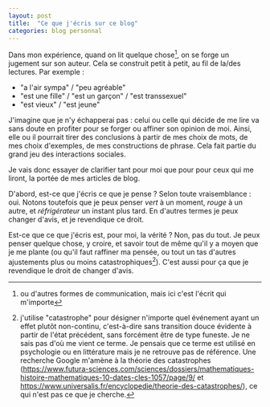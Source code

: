 ```yaml
---
layout: post
title:  "Ce que j'écris sur ce blog"
categories: blog personnal
---
```


Dans mon expérience, quand on lit quelque chose[^1], on se forge un jugement sur son
auteur. Cela se construit petit à petit, au fil de la/des lectures. Par exemple :

- "a l'air sympa" / "peu agréable"
- "est une fille" / "est un garçon" / "est transsexuel"
- "est vieux" / "est jeune"

J'imagine que je n'y échapperai pas : celui ou celle qui décide de me lire va
sans doute en profiter pour se forger ou affiner son opinion de moi. Ainsi, elle
ou il pourrait tirer des conclusions à partir de mes choix de mots, de mes choix
d'exemples, de mes constructions de phrase. Cela fait partie du grand jeu des
interactions sociales.

Je vais donc essayer de clarifier tant pour moi que pour pour ceux qui me
liront, la portée de mes articles de blog.

D'abord, est-ce que j'écris ce que je pense ? Selon toute vraisemblance : oui.
Notons toutefois que je peux penser *vert* à un moment, *rouge* à un autre, et
*réfrigérateur* un instant plus tard. En d'autres termes je peux changer d'avis,
et je revendique ce droit.

Est-ce que ce que j'écris est, pour moi, la vérité ? Non, pas du tout. Je peux
penser quelque chose, y croire, et savoir tout de même qu'il y a moyen que je me
plante (ou qu'il faut raffiner ma pensée, ou tout un tas d'autres ajustements
plus ou moins catastrophiques[^2]). C'est aussi pour ça que je revendique le
droit de changer d'avis.

<!-- Suis-je parfait ? Est-ce que je me considère comme tel ? Les réponses sont oui -->
<!-- et non. -->
<!-- Ces lignes sont en commentaires car je crains qu'elles ne soient pas aussi drôles qu'espéré -->


[^1]: ou d'autres formes de communication, mais ici c'est l'écrit qui m'importe
[^2]: j'utilise "catastrophe" pour désigner n'importe quel événement ayant un effet plutôt non-continu, c'est-à-dire sans transition douce évidente à partir de l'état précédent, sans forcément être de type funeste. Je ne sais pas d'où me vient ce terme. Je pensais que ce terme est utilisé en psychologie ou en littérature mais je ne retrouve pas de référence. Une recherche Google m'amène à la théorie des catastrophes (<https://www.futura-sciences.com/sciences/dossiers/mathematiques-histoire-mathematiques-10-dates-cles-1057/page/9/> et <https://www.universalis.fr/encyclopedie/theorie-des-catastrophes/>), ce qui n'est pas ce que je cherche.
